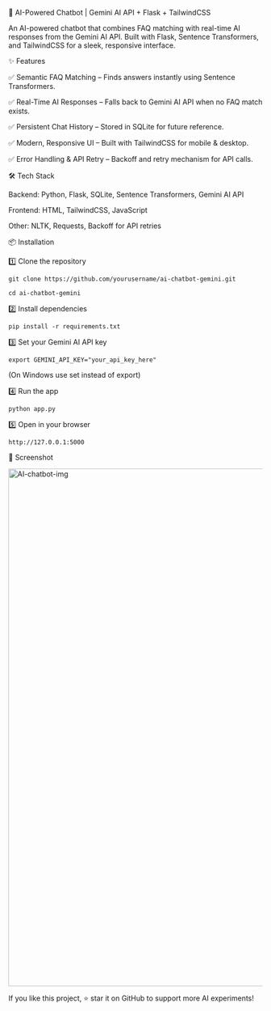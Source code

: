 🚀 AI-Powered Chatbot | Gemini AI API + Flask + TailwindCSS

An AI-powered chatbot that combines FAQ matching with real-time AI responses from the Gemini AI API.
Built with Flask, Sentence Transformers, and TailwindCSS for a sleek, responsive interface.

✨ Features

✅ Semantic FAQ Matching – Finds answers instantly using Sentence Transformers.

✅ Real-Time AI Responses – Falls back to Gemini AI API when no FAQ match exists.

✅ Persistent Chat History – Stored in SQLite for future reference.

✅ Modern, Responsive UI – Built with TailwindCSS for mobile & desktop.

✅ Error Handling & API Retry – Backoff and retry mechanism for API calls.

🛠️ Tech Stack

  Backend: Python, Flask, SQLite, Sentence Transformers, Gemini AI API
  
  Frontend: HTML, TailwindCSS, JavaScript
  
  Other: NLTK, Requests, Backoff for API retries

📦 Installation

1️⃣ Clone the repository

    git clone https://github.com/yourusername/ai-chatbot-gemini.git
  
    cd ai-chatbot-gemini

2️⃣ Install dependencies

    pip install -r requirements.txt

3️⃣ Set your Gemini AI API key

    export GEMINI_API_KEY="your_api_key_here"
  
  (On Windows use set instead of export)

4️⃣ Run the app

    python app.py

5️⃣ Open in your browser

    http://127.0.0.1:5000

📸 Screenshot

<img width="1536" height="1024" alt="AI-chatbot-img" src="https://github.com/user-attachments/assets/2000eaf0-f942-4428-b53e-4731e79bf970" />


If you like this project, ⭐ star it on GitHub to support more AI experiments!
